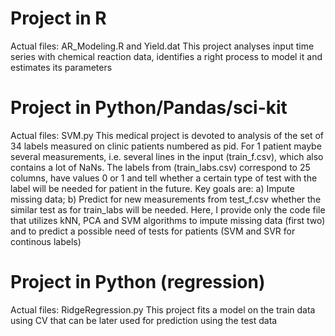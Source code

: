 # Project in R
Actual files: AR_Modeling.R and Yield.dat
This project analyses input time series with chemical reaction data, identifies a right process to model it and estimates its parameters

# Project in Python/Pandas/sci-kit
Actual files: SVM.py
This medical project is devoted to analysis of the  set of 34 labels measured on clinic patients numbered as pid. For 1 patient maybe several measurements, i.e. several lines in the input (train_f.csv), which also contains a lot of NaNs. 
The labels from (train_labs.csv) correspond to 25 columns, have values 0 or 1 and tell whether a certain type of test with the label will be needed for patient in the future. Key goals are: a) Impute missing data; b) Predict for new measurements from test_f.csv whether the similar test as for train_labs will be needed.
Here, I provide only the code file that utilizes kNN, PCA and SVM algorithms to impute missing data (first two) and to predict a possible need of tests for patients (SVM and SVR for continous labels)

# Project in Python (regression)
Actual files: RidgeRegression.py
This project fits a model on the train data using CV that can be later used for prediction using the test data 
